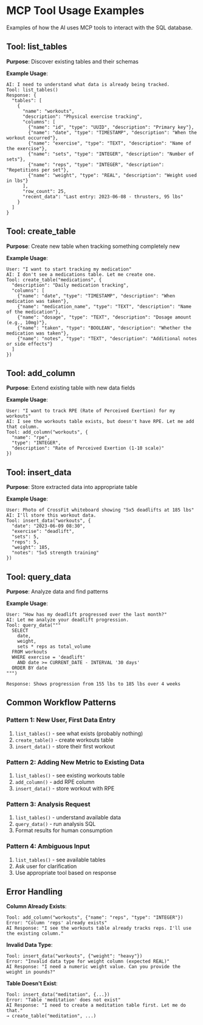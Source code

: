 # MCP Tool Usage Examples

Examples of how the AI uses MCP tools to interact with the SQL database.

## Tool: list_tables

**Purpose**: Discover existing tables and their schemas

**Example Usage**:
```
AI: I need to understand what data is already being tracked.
Tool: list_tables()
Response: {
  "tables": [
    {
      "name": "workouts",
      "description": "Physical exercise tracking",
      "columns": [
        {"name": "id", "type": "UUID", "description": "Primary key"},
        {"name": "date", "type": "TIMESTAMP", "description": "When the workout occurred"},
        {"name": "exercise", "type": "TEXT", "description": "Name of the exercise"},
        {"name": "sets", "type": "INTEGER", "description": "Number of sets"},
        {"name": "reps", "type": "INTEGER", "description": "Repetitions per set"},
        {"name": "weight", "type": "REAL", "description": "Weight used in lbs"}
      ],
      "row_count": 25,
      "recent_data": "Last entry: 2023-06-08 - thrusters, 95 lbs"
    }
  ]
}
```

## Tool: create_table

**Purpose**: Create new table when tracking something completely new

**Example Usage**:
```
User: "I want to start tracking my medication"
AI: I don't see a medications table. Let me create one.
Tool: create_table("medications", {
  "description": "Daily medication tracking",
  "columns": [
    {"name": "date", "type": "TIMESTAMP", "description": "When medication was taken"},
    {"name": "medication_name", "type": "TEXT", "description": "Name of the medication"},
    {"name": "dosage", "type": "TEXT", "description": "Dosage amount (e.g., 10mg)"},
    {"name": "taken", "type": "BOOLEAN", "description": "Whether the medication was taken"},
    {"name": "notes", "type": "TEXT", "description": "Additional notes or side effects"}
  ]
})
```

## Tool: add_column

**Purpose**: Extend existing table with new data fields

**Example Usage**:
```
User: "I want to track RPE (Rate of Perceived Exertion) for my workouts"
AI: I see the workouts table exists, but doesn't have RPE. Let me add that column.
Tool: add_column("workouts", {
  "name": "rpe",
  "type": "INTEGER", 
  "description": "Rate of Perceived Exertion (1-10 scale)"
})
```

## Tool: insert_data

**Purpose**: Store extracted data into appropriate table

**Example Usage**:
```
User: Photo of CrossFit whiteboard showing "5x5 deadlifts at 185 lbs"
AI: I'll store this workout data.
Tool: insert_data("workouts", {
  "date": "2023-06-09 08:30",
  "exercise": "deadlift",
  "sets": 5,
  "reps": 5,
  "weight": 185,
  "notes": "5x5 strength training"
})
```

## Tool: query_data

**Purpose**: Analyze data and find patterns

**Example Usage**:
```
User: "How has my deadlift progressed over the last month?"
AI: Let me analyze your deadlift progression.
Tool: query_data("""
  SELECT 
    date,
    weight,
    sets * reps as total_volume
  FROM workouts 
  WHERE exercise = 'deadlift' 
    AND date >= CURRENT_DATE - INTERVAL '30 days'
  ORDER BY date
""")

Response: Shows progression from 155 lbs to 185 lbs over 4 weeks
```

## Common Workflow Patterns

### Pattern 1: New User, First Data Entry
1. `list_tables()` - see what exists (probably nothing)
2. `create_table()` - create workouts table
3. `insert_data()` - store their first workout

### Pattern 2: Adding New Metric to Existing Data
1. `list_tables()` - see existing workouts table
2. `add_column()` - add RPE column
3. `insert_data()` - store workout with RPE

### Pattern 3: Analysis Request
1. `list_tables()` - understand available data
2. `query_data()` - run analysis SQL
3. Format results for human consumption

### Pattern 4: Ambiguous Input
1. `list_tables()` - see available tables
2. Ask user for clarification
3. Use appropriate tool based on response

## Error Handling

**Column Already Exists**:
```
Tool: add_column("workouts", {"name": "reps", "type": "INTEGER"})
Error: "Column 'reps' already exists"
AI Response: "I see the workouts table already tracks reps. I'll use the existing column."
```

**Invalid Data Type**:
```
Tool: insert_data("workouts", {"weight": "heavy"})
Error: "Invalid data type for weight column (expected REAL)"
AI Response: "I need a numeric weight value. Can you provide the weight in pounds?"
```

**Table Doesn't Exist**:
```
Tool: insert_data("meditation", {...})
Error: "Table 'meditation' does not exist"
AI Response: "I need to create a meditation table first. Let me do that."
→ create_table("meditation", ...)
```